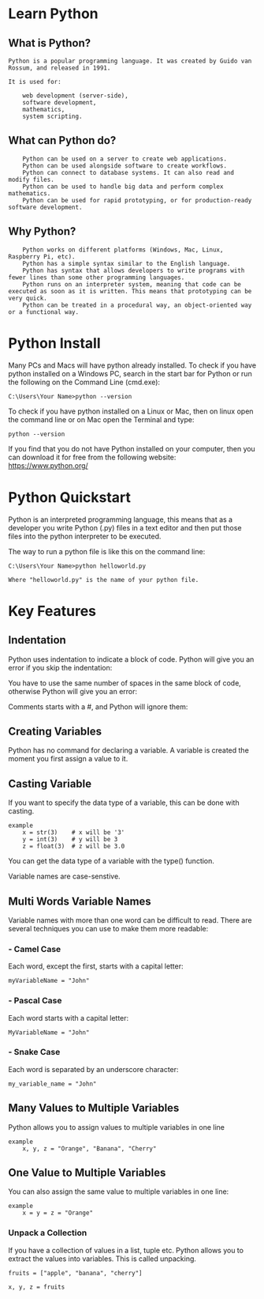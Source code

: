 
# Learn Python
##  What is Python?
    
    Python is a popular programming language. It was created by Guido van Rossum, and released in 1991.

    It is used for:

        web development (server-side),
        software development,
        mathematics,
        system scripting.
##  What can Python do?
        Python can be used on a server to create web applications.
        Python can be used alongside software to create workflows.
        Python can connect to database systems. It can also read and modify files.
        Python can be used to handle big data and perform complex mathematics.
        Python can be used for rapid prototyping, or for production-ready software development.
##  Why Python?
        Python works on different platforms (Windows, Mac, Linux, Raspberry Pi, etc).
        Python has a simple syntax similar to the English language.
        Python has syntax that allows developers to write programs with fewer lines than some other programming languages.
        Python runs on an interpreter system, meaning that code can be executed as soon as it is written. This means that prototyping can be very quick.
        Python can be treated in a procedural way, an object-oriented way or a functional way.

#   Python Install
    
Many PCs and Macs will have python already installed. To check if you have python installed on a Windows PC, search in the start bar for Python or run the following on the Command Line (cmd.exe):
    
    C:\Users\Your Name>python --version

To check if you have python installed on a Linux or Mac, then on linux open the command line or on Mac open the Terminal and type:

    python --version

If you find that you do not have Python installed on your computer, then you can download it for free from the following website: https://www.python.org/

# Python Quickstart

Python is an interpreted programming language, this means that as a developer you write Python (.py) files in a text editor and then put those files into the python interpreter to be executed.

The way to run a python file is like this on the command line:

    C:\Users\Your Name>python helloworld.py

    Where "helloworld.py" is the name of your python file.

# Key Features

## Indentation

Python uses indentation to indicate a block of code. Python will give you an error if you skip the indentation:

You have to use the same number of spaces in the same block of code, otherwise Python will give you an error:

Comments starts with a #, and Python will ignore them:

## Creating Variables

Python has no command for declaring a variable. A variable is created the moment you first assign a value to it.

## Casting Variable

If you want to specify the data type of a variable, this can be done with casting.

    example  
        x = str(3)    # x will be '3'
        y = int(3)    # y will be 3
        z = float(3)  # z will be 3.0
    
You can get the data type of a variable with the type() function.

Variable names are case-senstive.

## Multi Words Variable Names

Variable names with more than one word can be difficult to read. There are several techniques you can use to make them more readable:

### - Camel Case

Each word, except the first, starts with a capital letter:

    myVariableName = "John"

### - Pascal Case

Each word starts with a capital letter:

    MyVariableName = "John"

### - Snake Case

Each word is separated by an underscore character:

    my_variable_name = "John"

## Many Values to Multiple Variables

Python allows you to assign values to multiple variables in one line

    example  
        x, y, z = "Orange", "Banana", "Cherry"

## One Value to Multiple Variables

You can also assign the same value to multiple variables in one line:

    example
        x = y = z = "Orange"
### Unpack a Collection

If you have a collection of values in a list, tuple etc. Python allows you to extract the values into variables. This is called unpacking.

    fruits = ["apple", "banana", "cherry"]

    x, y, z = fruits
    
